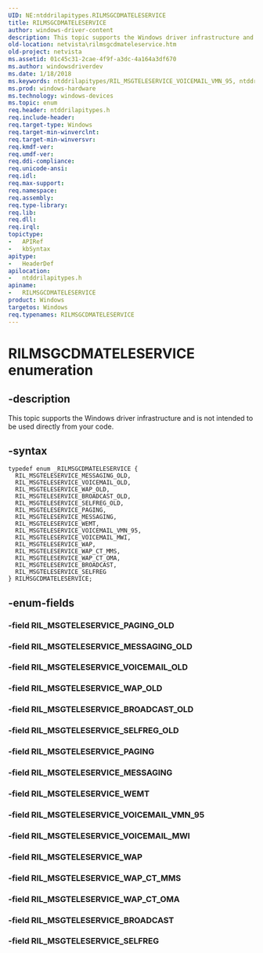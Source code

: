 ```yaml
---
UID: NE:ntddrilapitypes.RILMSGCDMATELESERVICE
title: RILMSGCDMATELESERVICE
author: windows-driver-content
description: This topic supports the Windows driver infrastructure and is not intended to be used directly from your code.
old-location: netvista\rilmsgcdmateleservice.htm
old-project: netvista
ms.assetid: 01c45c31-2cae-4f9f-a3dc-4a164a3df670
ms.author: windowsdriverdev
ms.date: 1/18/2018
ms.keywords: ntddrilapitypes/RIL_MSGTELESERVICE_VOICEMAIL_VMN_95, ntddrilapitypes/RIL_MSGTELESERVICE_WAP, ntddrilapitypes/RIL_MSGTELESERVICE_BROADCAST, RIL_MSGTELESERVICE_MESSAGING, RIL_MSGTELESERVICE_VOICEMAIL_OLD, RILMSGCDMATELESERVICE, RIL_MSGTELESERVICE_WEMT, ntddrilapitypes/RIL_MSGTELESERVICE_SELFREG_OLD, ntddrilapitypes/RIL_MSGTELESERVICE_WAP_CT_OMA, RIL_MSGTELESERVICE_WAP_OLD, ntddrilapitypes/RIL_MSGTELESERVICE_SELFREG, netvista.rilmsgcdmateleservice, RIL_MSGTELESERVICE_PAGING, RIL_MSGTELESERVICE_VOICEMAIL_VMN_95, ntddrilapitypes/RIL_MSGTELESERVICE_VOICEMAIL_MWI, RIL_MSGTELESERVICE_WAP_CT_MMS, ntddrilapitypes/RIL_MSGTELESERVICE_WAP_CT_MMS, RIL_MSGTELESERVICE_SELFREG, RILMSGCDMATELESERVICE enumeration [Network Drivers Starting with Windows Vista], ntddrilapitypes/RIL_MSGTELESERVICE_MESSAGING, ntddrilapitypes/RIL_MSGTELESERVICE_WEMT, ntddrilapitypes/RILMSGCDMATELESERVICE, ntddrilapitypes/RIL_MSGTELESERVICE_VOICEMAIL_OLD, RIL_MSGTELESERVICE_VOICEMAIL_MWI, RIL_MSGTELESERVICE_BROADCAST_OLD, ntddrilapitypes/RIL_MSGTELESERVICE_WAP_OLD, RIL_MSGTELESERVICE_MESSAGING_OLD, RIL_MSGTELESERVICE_SELFREG_OLD, ntddrilapitypes/RIL_MSGTELESERVICE_PAGING, ntddrilapitypes/RIL_MSGTELESERVICE_BROADCAST_OLD, RIL_MSGTELESERVICE_BROADCAST, ntddrilapitypes/RIL_MSGTELESERVICE_MESSAGING_OLD, RIL_MSGTELESERVICE_WAP, RIL_MSGTELESERVICE_WAP_CT_OMA
ms.prod: windows-hardware
ms.technology: windows-devices
ms.topic: enum
req.header: ntddrilapitypes.h
req.include-header: 
req.target-type: Windows
req.target-min-winverclnt: 
req.target-min-winversvr: 
req.kmdf-ver: 
req.umdf-ver: 
req.ddi-compliance: 
req.unicode-ansi: 
req.idl: 
req.max-support: 
req.namespace: 
req.assembly: 
req.type-library: 
req.lib: 
req.dll: 
req.irql: 
topictype:
-	APIRef
-	kbSyntax
apitype:
-	HeaderDef
apilocation:
-	ntddrilapitypes.h
apiname:
-	RILMSGCDMATELESERVICE
product: Windows
targetos: Windows
req.typenames: RILMSGCDMATELESERVICE
---
```


# RILMSGCDMATELESERVICE enumeration


## -description


This topic supports the Windows driver infrastructure and is not intended to be used directly from your code.


## -syntax


````
typedef enum _RILMSGCDMATELESERVICE { 
  RIL_MSGTELESERVICE_MESSAGING_OLD,
  RIL_MSGTELESERVICE_VOICEMAIL_OLD,
  RIL_MSGTELESERVICE_WAP_OLD,
  RIL_MSGTELESERVICE_BROADCAST_OLD,
  RIL_MSGTELESERVICE_SELFREG_OLD,
  RIL_MSGTELESERVICE_PAGING,
  RIL_MSGTELESERVICE_MESSAGING,
  RIL_MSGTELESERVICE_WEMT,
  RIL_MSGTELESERVICE_VOICEMAIL_VMN_95,
  RIL_MSGTELESERVICE_VOICEMAIL_MWI,
  RIL_MSGTELESERVICE_WAP,
  RIL_MSGTELESERVICE_WAP_CT_MMS,
  RIL_MSGTELESERVICE_WAP_CT_OMA,
  RIL_MSGTELESERVICE_BROADCAST,
  RIL_MSGTELESERVICE_SELFREG
} RILMSGCDMATELESERVICE;
````


## -enum-fields




### -field RIL_MSGTELESERVICE_PAGING_OLD


### -field RIL_MSGTELESERVICE_MESSAGING_OLD


### -field RIL_MSGTELESERVICE_VOICEMAIL_OLD


### -field RIL_MSGTELESERVICE_WAP_OLD


### -field RIL_MSGTELESERVICE_BROADCAST_OLD


### -field RIL_MSGTELESERVICE_SELFREG_OLD


### -field RIL_MSGTELESERVICE_PAGING


### -field RIL_MSGTELESERVICE_MESSAGING


### -field RIL_MSGTELESERVICE_WEMT


### -field RIL_MSGTELESERVICE_VOICEMAIL_VMN_95


### -field RIL_MSGTELESERVICE_VOICEMAIL_MWI


### -field RIL_MSGTELESERVICE_WAP


### -field RIL_MSGTELESERVICE_WAP_CT_MMS


### -field RIL_MSGTELESERVICE_WAP_CT_OMA


### -field RIL_MSGTELESERVICE_BROADCAST


### -field RIL_MSGTELESERVICE_SELFREG

